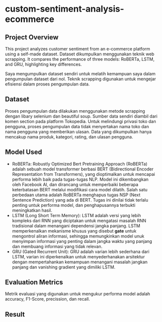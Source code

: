 # **custom-sentiment-analysis-ecommerce**

## Project Overview

This project analyzes customer sentiment from an e-commerce platform using a self-made dataset. Dataset dikumpulkan menggunakan teknik web scrapping. It compares the performance of three models: RoBERTa, LSTM, and GRU, highlighting key differences.

Saya mengumpulkan dataset sendiri untuk melatih kemampuan saya dalam pengumpulan dataset dari nol. Teknik scrapping digunakan untuk mengejar efisiensi dalam proses pengumpulan data.

## Dataset

Proses pengumpulan data dilakukan menggunakan metode scrapping dengan libary selenium dan beautiful soup. Sumber data sendiri diambil dari komen section pada platform Tokopedia. Untuk melindungi privasi toko dan pengguna, proses pengumpulan data tidak menyertakan nama toko dan nama pengguna yang memberikan ulasan. Data yang dikumpulkan hanya mencakup nama produk, kategori, rating, dan ulasan pengguna.

## Model Used

- RoBERTa: Robustly Optimized Bert Pretraining Approach (RoBERTa) adalah sebuah model transformer berbasi BERT (Bidirectional Encoder Representation from Transformers), yang dioptimalkan untuk mencapai performa lebih baik pada tugas-tugas NLP. Model ini dikembangkan oleh Facebook AI, dan dirancang untuk memperbaiki beberapa keterbatasan BERT melalui modifikasi cara model dilatih. Salah satu perbedaan utama adalah RoBERTa menghapus tugas NSP (Next Sentence Prediction) yang ada di BERT. Tugas ini dinilai tidak terlalu penting untuk performa model, dan penghapusannya terbukti meningkatkan hasil.
- LSTM (Long Short Term Memory): LSTM adalah versi yang lebih kompleks dari RNN yang diciptakan untuk mengatasi masalah RNN tradisional dalam menangani dependensi jangka panjang. LSTM memperkenalkan mekanisme khusus yang disebut **gate** untuk mengontrol aliran informasi, sehingga memungkinkan model unuk menyimpan informasi yang penting dalam jangka waktu yang panjang dan membuang informasi yang tidak relevan.
- GRU (Gated Recurrent Unit): GRU adalah varian lebih sederhana dari LSTM, varian ini diperkenalkan untuk menyederhanakan arsitektur dengan mempertahankan kemampuan menangani masalah jangkan panjang dan vanishing gradient yang dimiliki LSTM.

## Evaluation Metrics

Metrik evaluasi yang digunakan untuk mengukur performa model adalah accuracy, F1-Score, precission, dan recall.

## Result

